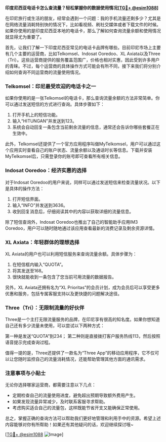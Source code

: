**印度尼西亚电话卡怎么查流量？轻松掌握你的数据使用情况[[TG💪+ @esim1088](https://t.me/s/esim1088)]**

在印尼旅行或生活的朋友，经常会遇到一个问题：我的手机流量还剩多少？尤其是在网络流量消耗特别快的情况下，比如看视频、刷社交媒体或者下载文件的时候。如果你使用的是印度尼西亚本地的电话卡，那么了解如何查询流量余额和使用情况就显得尤为重要了。

首先，让我们了解一下印度尼西亚常见的电话卡品牌有哪些。目前印尼市场上主要有几个主要的运营商，比如Telkomsel、Indosat Ooredoo、XL Axiata以及Three（Tri）。这些运营商提供的服务覆盖范围广，价格也相对实惠，因此受到许多用户的青睐。不过，每个运营商的具体操作方式可能会有所不同，接下来我们将分别介绍如何查询不同运营商的流量使用情况。

### Telkomsel：印尼最受欢迎的电话卡之一

如果你使用的是一张Telkomsel的电话卡，那么查询流量余额的方法非常简单。你可以通过发送短信的方式进行查询。具体步骤如下：

1. 打开手机上的短信功能。
2. 输入“HITUNGAN”并发送到123。
3. 系统会自动回复一条包含当前剩余流量的信息，通常还会告诉你哪些套餐正在生效中。

此外，Telkomsel还提供了一个官方应用程序叫做MyTelkomsel，用户可以通过这个应用实时查看自己的账户状态、流量余额以及通话时长等信息。下载并安装MyTelkomsel后，只需登录你的账号即可查看所有相关信息。

### Indosat Ooredoo：经济实惠的选择

对于Indosat Ooredoo的用户来说，同样可以通过发送短信来检查流量状况。以下是具体的操作方法：

1. 打开短信界面。
2. 输入“INFO”并发送到3636。
3. 收到回复消息后，仔细阅读其中的内容以获取详细的流量信息。

除了短信查询外，Indosat Ooredoo也推出了自己的智能助手应用IM3 Ooredoo，用户可以随时随地通过该应用查看最新的消费记录及剩余资源详情。

### XL Axiata：年轻群体的理想选择

XL Axiata的用户也可以利用短信服务来查询流量余额。具体步骤为：

1. 在短信框内输入“QUOTA”。
2. 将其发送至168。
3. 很快就能收到一条包含了您当前可用流量的数据报告。

另外，XL Axiata还拥有名为“XL Prioritas”的会员计划，成为会员后可以享受更多优惠和服务，包括专属客服支持以及更快捷的问题解决途径。

### Three（Tri）：无限制流量的好伙伴

Three是一个主打无限流量服务的品牌，在印尼享有很高的知名度。如果你想知道自己还有多少流量未使用，可以尝试以下两种方式：

第一种是发送“QUOTA”到234；
第二种则是直接拨打客户服务热线113，然后按照语音提示完成查询过程。

值得一提的是，Three还提供了一款名为“Three App”的移动应用程序，它不仅可以让您随时监控自己的流量消耗情况，还能帮助管理其他方面的通讯需求。

### 注意事项与小贴士

无论你选择哪家运营商，都需要注意以下几点：

- 定期检查自己的流量使用进度，避免超出预期导致额外费用产生。
- 如果发现流量异常减少，及时联系客服寻求帮助。
- 考虑购买适合自己的流量包，这样既能节省开支又能确保正常使用。

总之，掌握正确的查询方法可以帮助我们更好地管理和利用手中的资源。希望上述内容能够对你有所帮助！如果还有其他疑问的话，欢迎继续探讨哦~

[[TG💪+ @esim1088](https://t.me/s/esim1088) ![Image](https://i.postimg.cc/4NQfJmqS/Snipaste-2025-05-13-00-14-12.png)]